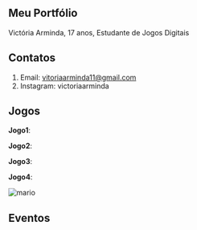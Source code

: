 ## Meu Portfólio
Victória Arminda, 17 anos,
Estudante de Jogos Digitais 

## Contatos
1. Email: vitoriaarminda11@gmail.com  
2. Instagram: victoriaarminda  


## Jogos
**Jogo1**:

**Jogo2**:

**Jogo3**:

**Jogo4**:

![mario](https://www.google.com/url?sa=i&source=images&cd=&cad=rja&uact=8&ved=2ahUKEwjcsojS7KnfAhVRmJAKHQSUCgYQjRx6BAgBEAU&url=https%3A%2F%2Fsupermariorun.com%2Fpt-br%2F&psig=AOvVaw10KL1LeR_yGPnhXXk1PYTZ&ust=1545238629947618)



## Eventos 
